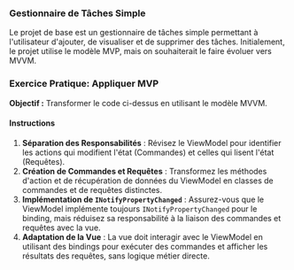 ### Gestionnaire de Tâches Simple

Le projet de base est un gestionnaire de tâches simple permettant à l'utilisateur d'ajouter, de visualiser et de supprimer des tâches. Initialement, le projet utilise le modèle MVP, mais on souhaiterait le faire évoluer vers MVVM.


### Exercice Pratique: Appliquer MVP

**Objectif :** Transformer le code ci-dessus en utilisant le modèle MVVM.

#### Instructions
1. **Séparation des Responsabilités** : Révisez le ViewModel pour identifier les actions qui modifient l'état (Commandes) et celles qui lisent l'état (Requêtes).
2. **Création de Commandes et Requêtes** : Transformez les méthodes d'action et de récupération de données du ViewModel en classes de commandes et de requêtes distinctes.
3. **Implémentation de `INotifyPropertyChanged`** : Assurez-vous que le ViewModel implémente toujours `INotifyPropertyChanged` pour le binding, mais réduisez sa responsabilité à la liaison des commandes et requêtes avec la vue.
5. **Adaptation de la Vue** : La vue doit interagir avec le ViewModel en utilisant des bindings pour exécuter des commandes et afficher les résultats des requêtes, sans logique métier directe.

